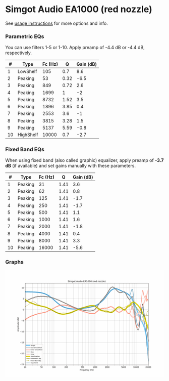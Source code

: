 # Simgot Audio EA1000 (red nozzle)
See [usage instructions](https://github.com/jaakkopasanen/AutoEq#usage) for more options and info.

### Parametric EQs
You can use filters 1-5 or 1-10. Apply preamp of -4.4 dB or -4.4 dB, respectively.

|   # | Type      |   Fc (Hz) |    Q |   Gain (dB) |
|-----|-----------|-----------|------|-------------|
|   1 | LowShelf  |       105 | 0.7  |         8.6 |
|   2 | Peaking   |        53 | 0.32 |        -6.5 |
|   3 | Peaking   |       849 | 0.72 |         2.6 |
|   4 | Peaking   |      1699 | 1    |        -2   |
|   5 | Peaking   |      8732 | 1.52 |         3.5 |
|   6 | Peaking   |      1896 | 3.85 |         0.4 |
|   7 | Peaking   |      2553 | 3.6  |        -1   |
|   8 | Peaking   |      3815 | 3.28 |         1.5 |
|   9 | Peaking   |      5137 | 5.59 |        -0.8 |
|  10 | HighShelf |     10000 | 0.7  |        -2.7 |

### Fixed Band EQs
When using fixed band (also called graphic) equalizer, apply preamp of **-3.7 dB** (if available) and set gains manually with these parameters.

|   # | Type    |   Fc (Hz) |    Q |   Gain (dB) |
|-----|---------|-----------|------|-------------|
|   1 | Peaking |        31 | 1.41 |         3.6 |
|   2 | Peaking |        62 | 1.41 |         0.8 |
|   3 | Peaking |       125 | 1.41 |        -1.7 |
|   4 | Peaking |       250 | 1.41 |        -1.7 |
|   5 | Peaking |       500 | 1.41 |         1.1 |
|   6 | Peaking |      1000 | 1.41 |         1.6 |
|   7 | Peaking |      2000 | 1.41 |        -1.8 |
|   8 | Peaking |      4000 | 1.41 |         0.4 |
|   9 | Peaking |      8000 | 1.41 |         3.3 |
|  10 | Peaking |     16000 | 1.41 |        -5.6 |

### Graphs
![](./Simgot%20Audio%20EA1000%20(red%20nozzle).png)
